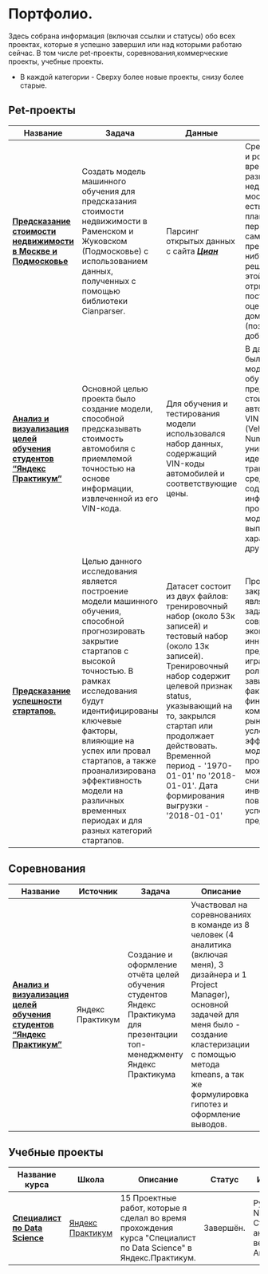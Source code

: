# Портфолио.

Здесь собрана информация (включая ссылки и статусы) обо всех проектах, которые я успешно завершил или над которыми работаю сейчас. В том числе pet-проекты, соревнования,коммерческие проекты, учебные проекты.

* В каждой категории - Сверху более новые проекты, снизу более старые.

## Pet-проекты

| Название | Задача | Данные | Описание | Статус | Инструменты |
| --- | --- | --- | --- | --- | --- |
| [**Предсказание стоимости недвижимости в Москве и Подмосковье**][10] | Создать модель машинного обучения для предсказания стоимости недвижимости в Раменском и Жуковском (Подмосковье) с использованием данных, полученных с помощью библиотеки Cianparser. | Парсинг открытых данных с сайта [***Циан***][9] | Среди моих знакомых и родных в последнее время часто идут разговоры о недвижимости в москве,  у кого-то она есть, а кто-то планирует переезжать да и я сам хочу пресмотреть что-нибудь в МО. Поэтому решил разобраться в этой теме и используя отрытые данные построить модель оценки стоимости домов и таунхаусов (позже возможно добавлю квартиры). | Начат - добавление гео-данных (координаты, расстояния) | Python, pandas, numpy, cianparcer, GeoPy, PyCaret, sklearn, CatBoost, XGBoost, matplotlib, seaborn |
| [**Анализ и визуализация целей обучения студентов “Яндекс Практикум”**][5] | Основной целью проекта было создание модели, способной предсказывать стоимость автомобиля с приемлемой точностью на основе информации, извлеченной из его VIN-кода. | Для обучения и тестирования модели использовался набор данных, содержащий VIN-коды автомобилей и соответствующие цены. | В данном проекте была разработана модель машинного обучения для предсказания стоимости автомобиля по его VIN-коду. VIN-код (Vehicle Identification Number) - это уникальный идентификатор транспортного средства, который содержит информацию о его производителе, модели, годе выпуска, характеристиках и других параметрах. | Завершён. (Создано веб-приложение на strimlit) | NumPy, Pandas, PyCaret, scikit-learn, Matplotlib, re, time, skimpy, chime, Pipeline, CatBoost, XGBoost, LightGBM |
| [**Предсказание успешности стартапов.**][6] | Целью данного исследования является построение модели машинного обучения, способной прогнозировать закрытие стартапов с высокой точностью. В рамках исследования будут идентифицированы ключевые факторы, влияющие на успех или провал стартапов, а также проанализирована эффективность модели на различных временных периодах и для разных категорий стартапов. | Датасет состоит из двух файлов: тренировочный набор (около 53к записей) и тестовый набор (около 13к записей). Тренировочный набор содержит целевой признак status, указывающий на то, закрылся стартап или продолжает действовать. Временной период - '1970-01-01' по '2018-01-01'. Дата формирования выгрузки - '2018-01-01' | Прогнозирование закрытия стартапов является актуальной задачей в современной экономике, где инновации и предпринимательство играют ключевую роль. Успех стартапа зависит от множества факторов, таких как финансирование, команда, продукт, рынок и внешние условия. Разработка эффективных моделей прогнозирования может помочь снизить риски инвестиций и повысить шансы на успех новых предприятий. | Завершён (Создана ML-модель, составлен [***отчёт***][7]) | pandas, numpy, skimpy, matplotlib, seaborn, sklearn, pycaret, Catboost, LightGBM, XGBoost |

## Cоревнования
  
| Название | Источник | Задача | Описание | Статус | Инструменты |
| --- | --- | --- | --- | --- | --- |
| [**Анализ и визуализация целей обучения студентов “Яндекс Практикум”**][1] | Яндекс Практикум | Создание и оформление отчёта целей обучения студентов Яндекс Практикума для презентации топ-менеджменту Яндекс Практикума | Участвовал на соревнованиях в команде из 8 человек (4 аналитика (включая меня), 3 дизайнера и 1 Project Manager), основной задачей для меня было - создание кластеризации с помощью метода kmeans, а так же формулировка гипотез и оформление выводов. | Завершён. | Python, Pandas, Numpy, kmeans, plotly |

## Учебные проекты

| Название курса | Школа | Описание | Статус | Инструменты | Ссылка на репозиторий |
| --- | --- | --- | --- | --- | --- |
| [**Специалист по Data Science**][2] | [Яндекс Практикум][3] | 15 Проектные работ, которые я сделал во время прохождения курса "Специалист по Data Science" в Яндекс.Практикум.  | Завершён. | Python, ML, NLP, CV, DL, Статистический анализ, Теория вероятностей, Анализ данных| [Github][4] |

[1]:https://github.com/FedorSafonov/Projects/tree/main/Hackatons_and_competition/Yandex_Practicum_hackaton
[2]:https://practicum.yandex.ru/data-scientist/
[3]:https://practicum.yandex.ru/
[4]:https://github.com/FedorSafonov/Projects/tree/main/yandex_praktikum_projects%20(Data_Science)
[5]:https://github.com/FedorSafonov/Predicting-the-cost-of-a-car-by-VIN-code
[6]:https://github.com/FedorSafonov/Predicting-the-success-of-startups/tree/main
[7]:https://github.com/FedorSafonov/Predicting-the-success-of-startups/blob/main/Report.MD
[8]:https://github.com/FedorSafonov/Predicting-the-value-of-real-estate-in-the-Moscow-region
[9]:https://cian.ru
[10]:https://github.com/FedorSafonov/Predicting-the-value-of-real-estate-in-the-Moscow-region